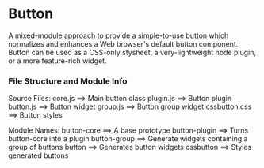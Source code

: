Button
======

A mixed-module approach to provide a simple-to-use button which normalizes and enhances a Web browser's default button component.  Button can be used as a CSS-only stysheet, a very-lightweight node plugin, or a more feature-rich widget.


### File Structure and Module Info

Source Files:
    core.js         ==> Main button class
    plugin.js       ==> Button plugin
    button.js       ==> Button widget
    group.js        ==> Button group widget
    cssbutton.css   ==> Button styles

Module Names:
    button-core     ==> A base prototype
    button-plugin   ==> Turns button-core into a plugin
    button-group    ==> Generate widgets containing a group of buttons
    button          ==> Generates button widgets
    cssbutton       ==> Styles generated buttons
